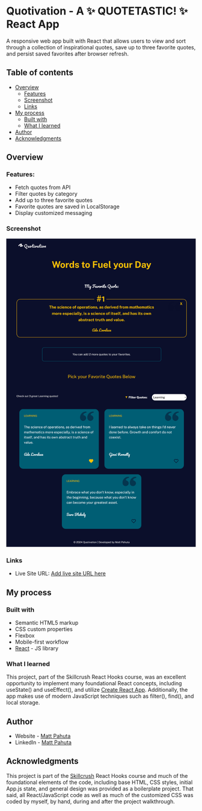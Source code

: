 # Quotivation - A ✨ QUOTETASTIC! ✨ React App

A responsive web app built with React that allows users to view and sort through a collection of inspirational quotes, save up to three favorite quotes, and persist saved favorites after browser refresh.

## Table of contents

- [Overview](#overview)
  - [Features](#features)
  - [Screenshot](#screenshot)
  - [Links](#links)
- [My process](#my-process)
  - [Built with](#built-with)
  - [What I learned](#what-i-learned)
- [Author](#author)
- [Acknowledgments](#acknowledgments)


## Overview

### Features:

- Fetch quotes from API
- Filter quotes by category
- Add up to three favorite quotes
- Favorite quotes are saved in LocalStorage
- Display customized messaging 

### Screenshot

![](./project-ss.jpg)


### Links

- Live Site URL: [Add live site URL here](https://clever-pika-840c77.netlify.app/)

## My process

### Built with

- Semantic HTML5 markup
- CSS custom properties
- Flexbox
- Mobile-first workflow
- [React](https://reactjs.org/) - JS library


### What I learned

This project, part of the Skillcrush React Hooks course, was an excellent opportunity to implement many foundational React concepts, including useState() and useEffect(), and utilize [Create React App](https://github.com/facebook/create-react-app). Additionally, the app makes use of modern JavaScript techniques such as filter(), find(), and local storage.

## Author

- Website - [Matt Pahuta](https://www.mattpahuta.com)
- LinkedIn - [Matt Pahuta](www.linkedin.com/in/mattpahuta)

## Acknowledgments

This project is part of the [Skillcrush](https://www.skillcrush.com) React Hooks course and much of the foundational elements of the code, including base HTML, CSS styles, initial App.js state, and general design was provided as a boilerplate project. That said, all React/JavaScript code as well as much of the customized CSS was coded by myself, by hand, during and after the project walkthrough.